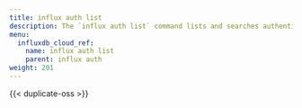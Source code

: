 ```yaml
---
title: influx auth list
description: The `influx auth list` command lists and searches authentication tokens in InfluxDB.
menu:
  influxdb_cloud_ref:
    name: influx auth list
    parent: influx auth
weight: 201
---
```


{{< duplicate-oss >}}
